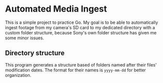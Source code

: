 # Automated Media Ingest
This is a simple project to practice Go. My goal is to be able to automatically ingest footage from my camera's SD card to my dedicated directory with a custom folder structure, because Sony's own folder structure has given me some minor issues.

## Directory structure
This program generates a structure based of folders named after their files' modification dates. The format for their names is `yyyy-mm-dd` for better organization.
